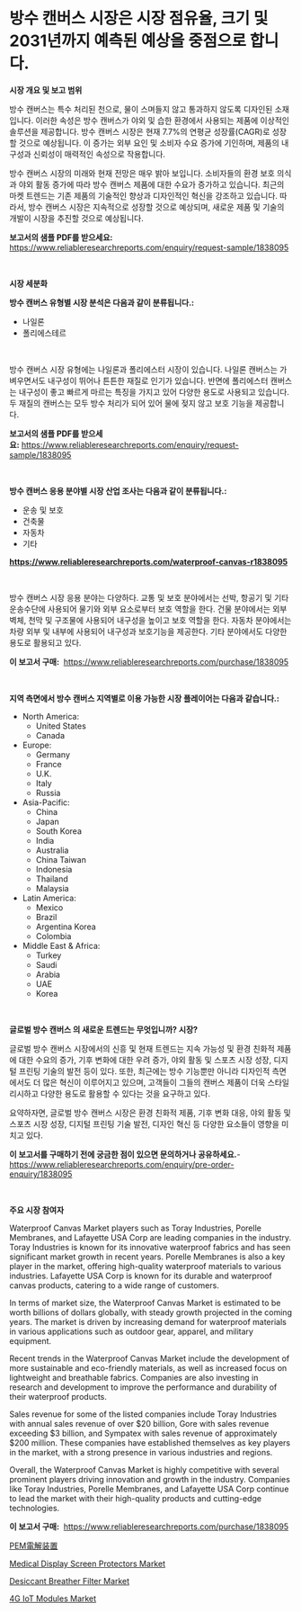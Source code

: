 <p><h1>방수 캔버스 시장은 시장 점유율, 크기 및 2031년까지 예측된 예상을 중점으로 합니다.</h1></p><p><strong>시장 개요 및 보고 범위</strong></p>
<p><p>방수 캔버스는 특수 처리된 천으로, 물이 스며들지 않고 통과하지 않도록 디자인된 소재입니다. 이러한 속성은 방수 캔버스가 야외 및 습한 환경에서 사용되는 제품에 이상적인 솔루션을 제공합니다. 방수 캔버스 시장은 현재 7.7%의 연평균 성장률(CAGR)로 성장할 것으로 예상됩니다. 이 증가는 외부 요인 및 소비자 수요 증가에 기인하며, 제품의 내구성과 신뢰성이 매력적인 속성으로 작용합니다.</p><p>방수 캔버스 시장의 미래와 현재 전망은 매우 밝아 보입니다. 소비자들의 환경 보호 의식과 야외 활동 증가에 따라 방수 캔버스 제품에 대한 수요가 증가하고 있습니다. 최근의 마켓 트렌드는 기존 제품의 기술적인 향상과 디자인적인 혁신을 강조하고 있습니다. 따라서, 방수 캔버스 시장은 지속적으로 성장할 것으로 예상되며, 새로운 제품 및 기술의 개발이 시장을 추진할 것으로 예상됩니다.</p></p>
<p><strong>보고서의 샘플 PDF를 받으세요:</strong> <a href="https://www.reliableresearchreports.com/enquiry/request-sample/1838095">https://www.reliableresearchreports.com/enquiry/request-sample/1838095</a></p>
<p>&nbsp;</p>
<p><strong>시장 세분화</strong></p>
<p><strong>방수 캔버스 유형별 시장 분석은 다음과 같이 분류됩니다.:</strong></p>
<p><ul><li>나일론</li><li>폴리에스테르</li></ul></p>
<p>&nbsp;</p>
<p><p>방수 캔버스 시장 유형에는 나일론과 폴리에스터 시장이 있습니다. 나일론 캔버스는 가벼우면서도 내구성이 뛰어나 튼튼한 재질로 인기가 있습니다. 반면에 폴리에스터 캔버스는 내구성이 좋고 빠르게 마르는 특징을 가지고 있어 다양한 용도로 사용되고 있습니다. 두 재질의 캔버스는 모두 방수 처리가 되어 있어 물에 젖지 않고 보호 기능을 제공합니다.</p></p>
<p><strong>보고서의 샘플 PDF를 받으세요:</strong>&nbsp;<a href="https://www.reliableresearchreports.com/enquiry/request-sample/1838095">https://www.reliableresearchreports.com/enquiry/request-sample/1838095</a></p>
<p>&nbsp;</p>
<p><strong> 방수 캔버스 응용 분야별 시장 산업 조사는 다음과 같이 분류됩니다.:</strong></p>
<p><ul><li>운송 및 보호</li><li>건축물</li><li>자동차</li><li>기타</li></ul></p>
<p><strong><a href="https://www.reliableresearchreports.com/waterproof-canvas-r1838095">https://www.reliableresearchreports.com/waterproof-canvas-r1838095</a></strong></p>
<p>&nbsp;</p>
<p><p>방수 캔버스 시장 응용 분야는 다양하다. 교통 및 보호 분야에서는 선박, 항공기 및 기타 운송수단에 사용되어 물기와 외부 요소로부터 보호 역할을 한다. 건물 분야에서는 외부 벽체, 천막 및 구조물에 사용되어 내구성을 높이고 보호 역할을 한다. 자동차 분야에서는 차량 외부 및 내부에 사용되어 내구성과 보호기능을 제공한다. 기타 분야에서도 다양한 용도로 활용되고 있다.</p></p>
<p><strong>이 보고서 구매:</strong>&nbsp; <a href="https://www.reliableresearchreports.com/purchase/1838095">https://www.reliableresearchreports.com/purchase/1838095</a></p>
<p>&nbsp;</p>
<p><strong>지역 측면에서 방수 캔버스 지역별로 이용 가능한 시장 플레이어는 다음과 같습니다.:</strong></p>
<p><ul>
    <li>
        North America:
        <ul>
            <li>United States</li>
            <li>Canada</li>
        </ul>
    </li>
    <li>
        Europe:
        <ul>
            <li>Germany</li>
            <li>France</li>
            <li>U.K.</li>
            <li>Italy</li>
            <li>Russia</li>
        </ul>
    </li>
    <li>
        Asia-Pacific:
        <ul>
            <li>China</li>
            <li>Japan</li>
            <li>South Korea</li>
            <li>India</li>
            <li>Australia</li>
            <li>China Taiwan</li>
            <li>Indonesia</li>
            <li>Thailand</li>
            <li>Malaysia</li>
        </ul>
    </li>
    <li>
        Latin America:
        <ul>
            <li>Mexico</li>
            <li>Brazil</li>
            <li>Argentina Korea</li>
            <li>Colombia</li>
        </ul>
    </li>
    <li>
        Middle East & Africa:
        <ul>
            <li>Turkey</li>
            <li>Saudi</li>
            <li>Arabia</li>
            <li>UAE</li>
            <li>Korea</li>
        </ul>
    </li>
    </ul></p>
<p>&nbsp;</p>
<p><strong>글로벌 방수 캔버스 의 새로운 트렌드는 무엇입니까? 시장?</strong></p>
<p><p>글로벌 방수 캔버스 시장에서의 신흥 및 현재 트렌드는 지속 가능성 및 환경 친화적 제품에 대한 수요의 증가, 기후 변화에 대한 우려 증가, 야외 활동 및 스포츠 시장 성장, 디지털 프린팅 기술의 발전 등이 있다. 또한, 최근에는 방수 기능뿐만 아니라 디자인적 측면에서도 더 많은 혁신이 이루어지고 있으며, 고객들이 그들의 캔버스 제품이 더욱 스타일리시하고 다양한 용도로 활용할 수 있다는 것을 요구하고 있다.</p><p>요약하자면, 글로벌 방수 캔버스 시장은 환경 친화적 제품, 기후 변화 대응, 야외 활동 및 스포츠 시장 성장, 디지털 프린팅 기술 발전, 디자인 혁신 등 다양한 요소들이 영향을 미치고 있다.</p></p>
<p><strong>이 보고서를 구매하기 전에 궁금한 점이 있으면 문의하거나 공유하세요.</strong>- <a href="https://www.reliableresearchreports.com/enquiry/pre-order-enquiry/1838095">https://www.reliableresearchreports.com/enquiry/pre-order-enquiry/1838095</a></p>
<p>&nbsp;</p>
<p><strong>주요 시장 참여자</strong></p>
<p><p>Waterproof Canvas Market players such as Toray Industries, Porelle Membranes, and Lafayette USA Corp are leading companies in the industry. Toray Industries is known for its innovative waterproof fabrics and has seen significant market growth in recent years. Porelle Membranes is also a key player in the market, offering high-quality waterproof materials to various industries. Lafayette USA Corp is known for its durable and waterproof canvas products, catering to a wide range of customers.</p><p>In terms of market size, the Waterproof Canvas Market is estimated to be worth billions of dollars globally, with steady growth projected in the coming years. The market is driven by increasing demand for waterproof materials in various applications such as outdoor gear, apparel, and military equipment.</p><p>Recent trends in the Waterproof Canvas Market include the development of more sustainable and eco-friendly materials, as well as increased focus on lightweight and breathable fabrics. Companies are also investing in research and development to improve the performance and durability of their waterproof products.</p><p>Sales revenue for some of the listed companies include Toray Industries with annual sales revenue of over $20 billion, Gore with sales revenue exceeding $3 billion, and Sympatex with sales revenue of approximately $200 million. These companies have established themselves as key players in the market, with a strong presence in various industries and regions.</p><p>Overall, the Waterproof Canvas Market is highly competitive with several prominent players driving innovation and growth in the industry. Companies like Toray Industries, Porelle Membranes, and Lafayette USA Corp continue to lead the market with their high-quality products and cutting-edge technologies.</p></p>
<p><strong>이 보고서 구매:</strong>&nbsp;&nbsp;<a href="https://www.reliableresearchreports.com/purchase/1838095">https://www.reliableresearchreports.com/purchase/1838095</a></p>
<p><p><a href="https://github.com/lily-u-genius/Market-Research-Report-List-1/blob/main/419147723474.md">PEM電解装置</a></p><p><a href="https://github.com/moyahfrancoestellec51j635wcx/Market-Research-Report-List-2/blob/main/medical-display-screen-protectors-market.md">Medical Display Screen Protectors Market</a></p><p><a href="https://view.publitas.com/reportprime-1/analyzing-desiccant-breather-filter-market-global-industry-perspective-and-forecast-2024-to-2031/">Desiccant Breather Filter Market</a></p><p><a href="https://thundering-castanet-c65.notion.site/4G-IoT-Modules-Market-Comprehensive-Assessment-by-Type-Application-and-Geography-43884c171f204566b30419372bcc1a42">4G IoT Modules Market</a></p></p>